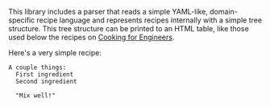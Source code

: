 This library includes a parser that reads a simple YAML-like, domain-specific
recipe language and represents recipes internally with a simple tree structure.
This tree structure can be printed to an HTML table, like those used below the
recipes on [Cooking for Engineers][].

Here's a very simple recipe:

    A couple things:
      First ingredient
      Second ingredient

      "Mix well!"

[Cooking for Engineers]: http://www.cookingforengineers.com/

